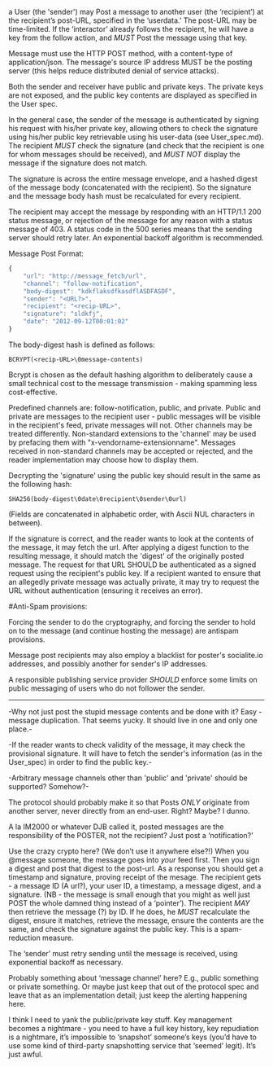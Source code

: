 a User (the 'sender') may Post a message to another user (the ‘recipient’) at the recipient’s post-URL, specified in the ‘userdata.’ The post-URL may be time-limited. If the ‘interactor’ already follows the recipient, he will have a key from the follow action, and *MUST* Post the message using that key.

Message must use the HTTP POST method, with a content-type of application/json. The message's source IP address MUST be the posting server (this helps reduce distributed denial of service attacks).

Both the sender and receiver have public and private keys. The private keys are not exposed, and the public key contents are displayed as specified in the User spec.

In the general case, the sender of the message is authenticated by signing his request with his/her private key, allowing others to check the signature using his/her public key retrievable using his user-data (see User_spec.md). The recipient *MUST* check the signature (and check that the recipient is one for whom messages should be received), and *MUST NOT* display the message if the signature does not match.

The signature is across the entire message envelope, and a hashed digest of the message body (concatenated with the recipient). So the signature and the message body hash must be recalculated for every recipient.

The recipient may accept the message by responding with an HTTP/1.1 200 status message, or rejection of the message for any reason with a status message of 403. A status code in the 500 series means that the sending server should retry later. An exponential backoff algorithm is recommended.

Message Post Format:
```js
{
	"url": "http://message_fetch/url",
	"channel": "follow-notification",
	"body-digest": "kdkflaksdfkasdflASDFASDF",
	"sender": "<URL?>",
	"recipient": "<recip-URL>",
	"signature": "sldkfj",
	"date": "2012-09-12T00:01:02"
}
```

The body-digest hash is defined as follows:
```
BCRYPT(<recip-URL>\0message-contents)
```

Bcrypt is chosen as the default hashing algorithm to deliberately cause a small technical cost to the message transmission - making spamming less cost-effective.

Predefined channels are: follow-notification, public, and private. Public and private are messages to the recipient user - public messages will be visible in the recipient's feed, private messages will not. Other channels may be treated differently. Non-standard extensions to the 'channel' may be used by prefacing them with "x-vendorname-extensionname". Messages received in non-standard channels may be accepted or rejected, and the reader implementation may choose how to display them.

Decrypting the 'signature' using the public key should result in the same as the following hash:

```
SHA256(body-digest\0date\0recipient\0sender\0url)
```

(Fields are concatenated in alphabetic order, with Ascii NUL characters in between).

If the signature is correct, and the reader wants to look at the contents of the message, it may fetch the url. After applying a digest function to the resulting message, it should match the 'digest' of the originally posted message. The request for that URL SHOULD be authenticated as a signed request using the recipient's public key. If a recipient wanted to ensure that an allegedly private message was actually private, it may try to request the URL without authentication (ensuring it receives an error).

#Anti-Spam provisions: 

Forcing the sender to do the cryptography, and forcing the sender to hold on to the message (and continue hosting the message) are antispam provisions.

Message post recipients may also employ a blacklist for poster's socialite.io addresses, and possibly another for sender's IP addresses.

A responsible publishing service provider *SHOULD* enforce some limits on public messaging of users who do not follower the sender.

------------------------------------------------

-Why not just post the stupid message contents and be done with it? Easy - message duplication. That seems yucky. It should live in one and only one place.-

-If the reader wants to check validity of the message, it may check the provisional signature. It will have to fetch the sender's information (as in the User_spec) in order to find the public key.-

-Arbitrary message channels other than 'public' and 'private' should be supported? Somehow?-

The protocol should probably make it so that Posts *ONLY* originate from another server, never directly from an end-user. Right? Maybe? I dunno.

A la IM2000 or whatever DJB called it, posted messages are the responsibility of the POSTER, not the recipient? Just post a ‘notification?’

Use the crazy crypto here? (We don’t use it anywhere else?!) When you @message someone, the message goes into *your* feed first. Then you sign a digest and post that digest to the post-url. As a response you should get a timestamp and signature, proving receipt of the mesage. The recipient gets - a message ID (A url?), your user ID, a timestamp, a message digest, and a signature. (NB - the message is small enough that you might as well just POST the whole damned thing instead of a ‘pointer’). The recipient *MAY* then retrieve the message (?) by ID. If he does, he *MUST* recalculate the digest, ensure it matches, retrieve the message, ensure the contents are the same, and check the signature against the public key. This is a spam-reduction measure.

The ‘sender’ must retry sending until the message is received, using exponential backoff as necessary.

Probably something about ‘message channel’ here? E.g., public something or private something. Or maybe just keep that out of the protocol spec and leave that as an implementation detail; just keep the alerting happening here.

I think I need to yank the public/private key stuff. Key management becomes a nightmare - you need to have a full key history, key repudiation is a nightmare, it’s impossible to ‘snapshot’ someone’s keys (you’d have to use some kind of third-party snapshotting service that ‘seemed’ legit). It’s just awful.
